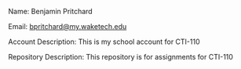 Name: Benjamin Pritchard 

Email: bpritchard@my.waketech.edu

Account Description: This is my school account for CTI-110

Repository Description: This repository is for assignments for CTI-110


